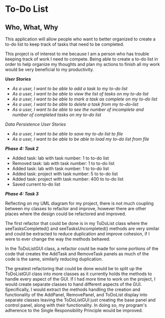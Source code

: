 # To-Do List

## Who, What, Why

This application will allow people who want to better organized to create a to-do list to keep 
track of tasks that need to be completed.

This project is of interest to me because I am a person who has trouble keeping track of work I 
need to compete. Being able to create a to-do list in order to help organize my thoughts 
and plan my actions to finish all my work would be very beneficial to my 
productivity.



***User Stories***
- *As a user, I want to be able to add a task to my to-do list*
- *As a user, I want to be able to view the list of tasks on my to-do list*
- *As a user, I want to be able to mark a task as complete on my to-do list*
- *As a user, I want to be able to delete a task from my to-do-list*
- *As a user, I want to be able to see the number of incomplete and number of completed tasks on my to-do list*

*Data Persistence User Stories*

-  *As a user, I want to be able to save my to-do list to file*
-  *As a user, I want to be able to be able to load my to-do list from file* 

***Phase 4: Task 2***

- Added task: lab with task number: 1 to to-do list
- Removed task: lab with task number: 1 to to-do list
- Added task: lab with task number: 1 to to-do list
- Added task: project with task number: 5 to to-do list
- Added task: project with task number: 400 to to-do list
- Saved current to-do list

***Phase 4: Task 3***

Reflecting on my UML diagram for my project, there is not much coupling between 
my classes to refactor and improve, however there are other places where the 
design could be refactored and improved.

The first refactor that could be done is in my ToDoList class where 
the seeTasksCompleted() and seeTasksUncompleted() methods  are very similar and 
could be extracted to reduce duplication and improve cohesion, if I were to ever 
change the way the methods behaved.

In the ToDoListGUI class, a refactor could be made for some portions of the code that
creates the AddTask and RemoveTask panels as much of the code is the same, similarly 
reducing duplication. 

The greatest refactoring that could be done would be to split up the ToDoListGUI 
class into more classes as it currently holds the methods to handle every aspect of 
the GUI. If I had more time to work on the project, I would create separate classes to 
hand different aspects of the GUI. Specifically, I would extract the methods handling 
the creation and functionality of the AddPanel, RemovePanel, and ToDoList display 
into separate classes leaving the ToDoListGUI just creating the base panel and 
control panel, along with their functionality. In doing so, my program's adherence to 
the Single Responsibility Principle would be improved.
